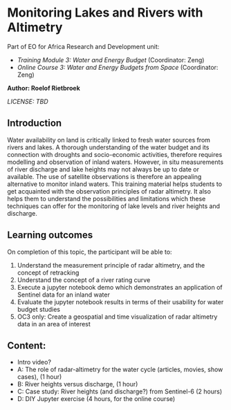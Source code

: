 # Monitoring Lakes and Rivers with Altimetry

Part of EO for Africa Research and Development unit:
* *Training Module 3: Water and Energy Budget* (Coordinator: Zeng)
* *Online Course 3: Water and Energy Budgets from Space* (Coordinator: Zeng)

**Author: Roelof Rietbroek**

*LICENSE: TBD*

## Introduction
Water availability on land is critically linked to fresh water sources from rivers and lakes. A thorough understanding of the water budget and its connection with droughts and socio-economic activities, therefore requires modelling and observation of inland waters. 
However, in situ measurements of river discharge and lake heights may not always be up to date or available. The use of satellite observations is therefore an appealing alternative to monitor inland waters. 
This training material helps students to get acquainted with the observation principles of radar altimetry. It also helps them to understand the possibilities and limitations which these techniques can offer for the monitoring of lake levels and river heights and discharge. 


## Learning outcomes
On completion of this topic, the participant will be able to:
1. Understand the measurement principle of radar altimetry, and the concept of retracking
2. Understand the concept of a river rating curve 
3. Execute a jupyter notebook demo which demonstrates an application of Sentinel data for an inland water
4. Evaluate the jupyter notebook results in terms of their usability for water budget studies 
5. OC3 only: Create a geospatial and time visualization of radar altimetry data in an area of interest  

## Content:
* Intro video?
* A: The role of radar-altimetry for the water cycle (articles, movies, show cases), (1 hour)
* B: River heights versus discharge, (1 hour)
* C: Case study: River heights (and discharge?) from Sentinel-6 (2 hours)
* D: DIY Jupyter exercise (4 hours, for the online course)
